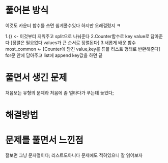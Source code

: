 # 풀어본 방식

이것도 카운터 함수를 쓰면 쉽게풀수있다 하지만 오래걸렸지 ㅋ

1.{} <- 이것부터 지워주고 split으로 나눠준다
2.Counter함수로 key value로 담아준다 [정렬은 필요없다 values가 큰 순서로 정렬된다]
3.새롭게 배운 함수 most_common <- [Counter에 담긴 value,key를 튜플 리스트 형태로 반환해준다] for문 안에 담아주고 list에 append key값을 하면 끝

# 풀면서 생긴 문제

처음보는 유형의 문제라 처음에 좀 얼타다가 푸는데 늦었다;

# 해결방법

# 문제를 풀면서 느낀점

잘보면 그냥 문자열이다; 리스트도아니다 문제에도 적혀있으니 잘 읽어보자